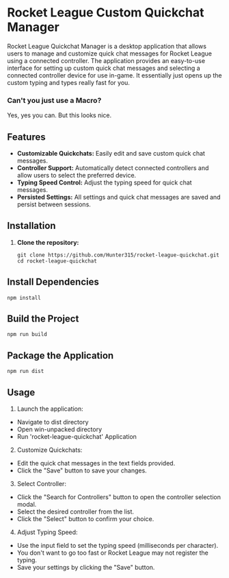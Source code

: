 # Rocket League Custom Quickchat Manager

Rocket League Quickchat Manager is a desktop application that allows users to manage and customize quick chat messages for Rocket League using a connected controller. The application provides an easy-to-use interface for setting up custom quick chat messages and selecting a connected controller device for use in-game. It essentially just opens up the custom typing and types really fast for you.

### Can't you just use a Macro?
 Yes, yes you can. But this looks nice.

## Features

- **Customizable Quickchats:** Easily edit and save custom quick chat messages.
- **Controller Support:** Automatically detect connected controllers and allow users to select the preferred device.
- **Typing Speed Control:** Adjust the typing speed for quick chat messages.
- **Persisted Settings:** All settings and quick chat messages are saved and persist between sessions.

## Installation

1. **Clone the repository:**

   ```
   git clone https://github.com/Hunter315/rocket-league-quickchat.git
   cd rocket-league-quickchat
   ```
   
## Install Dependencies
    
    npm install

## Build the Project

    
    npm run build
  
## Package the Application
    
    npm run dist

## Usage
1. Launch the application:

- Navigate to dist directory
- Open win-unpacked directory
- Run 'rocket-league-quickchat' Application

2. Customize Quickchats:

- Edit the quick chat messages in the text fields provided.
- Click the "Save" button to save your changes.
3. Select Controller:

- Click the "Search for Controllers" button to open the controller selection modal.
- Select the desired controller from the list.
- Click the "Select" button to confirm your choice.
4. Adjust Typing Speed:

- Use the input field to set the typing speed (milliseconds per character).
- You don't want to go too fast or Rocket League may not register the typing.
- Save your settings by clicking the "Save" button.
